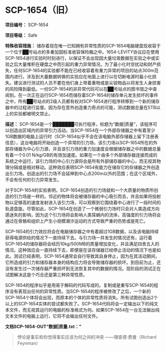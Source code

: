 # SCP-1654（旧）
                        

**项目编号：** SCP-1654

**项目等级：** Safe

**特殊收容措施：** 储存着现在唯一已知拥有异常性质的SCP-1654电脑硬盘现收容于一个位于██号站点的多重加固标准收容保险箱之中。1654-LEVITY协议应在使用SCP-1654进行实验时时刻进行，以保证不会出现因大量垃圾数据在实验之中或实验之后大量堆积在硬盘之中而引起的重力异常情况。为了最小化时空扰动和财产损失，任何SCP-1654的实验都不能在已经收容着有重力异常的项目的站点300m范围内进行。涉及到大量数据转换的实验应在地面上进行以在切断电源时最小化损失。建议进行测试的人员不要在他们身上带着重物或是尖锐物品以将发生人身损害的风险降到最低。一份SCP-1654的非异常代码可以在██号站点的图书馆之中查阅到。在一次正在运行SCP-1654而储存着SCP-1654的储存单元发生损坏的事件之中，所有██号站点的2级人员都有权对SCP-1654进行程序转移到一个新的储存器中的过程进行监督。因为存在意外创造重力奇点的可能，测试数据总量在5TB以上的实验都被明文禁止。

**描述：** SCP-1654是一个███████可执行程序，标题为“数据|质量”，该程序可以创造出区域内的异常引力活动。当SCP-1654在一个外部存储器之中有着至少1GB数据的电脑上运行时（SCP-1654似乎不会在该电脑外部存储器上留下注册表信息），这台电脑将开始创造一个异常的引力场，该引力场以SCP-1654所在的外部存储器为中心引力源，并且该引力场的重力加速度会根据储存器之中的数据总量有着一个0.01 N/kg/GB的有效加速度。如果在一个由多个外部储存器连接而成的系统之中运行，该引力场的中心引力源将会是所有外部储存器的中心，而无视其物理分隔或是相对移动。这种效应表明SCP-1654有能力在储存它的存储器之外创造出引力场。创造出的引力场不会延伸到中心点200m以外的范围；在这个区域外，不会有任何的引力异常发生。

对于SCP-1654的实验表明，SCP-1654创造的引力场就和一个大质量的物质所创造的引力场是一样的。邻近的物体将会被储存器的中心吸引而去，并且如果将投射物以足够高的速度发射进入该引力场，可以观察到它围绕着中心进行了一段时间的轨道盘旋。尽管如此，SCP-1654在创造了一个微弱引力场时只会对人类造成方向感迷失的影响，因为这个引力场将会影响人类耳蜗内的流体，高强度的引力场将会通过在骨骼和组织上产生小规模潮汐运动的方式导致严重的伤势或是死亡。

SCP-1654的引力效应将会在电脑储存器之中有着超过1GB数据，以及该电脑持续获得电源供给的情况下一直持续下去。与引力场一并发生的情况还有，运行着SCP-1654的储存器将会经历10kg/500MB的质量增加变化，并且满足四舍五入的情况。这种效应会一直持续下去，即便是在该存储器已经停止活动的情况下也是如此。测试已经表明，SCP-1654通常会自行导致其自身停止，因为在其活动期间，它所造成的引力和储存器本身的结构应力将会导致储存器的损坏。到目前为止，还没有发生过一次储存器严重损坏到无法恢复其中的数据的情况。现阶段的测试正在试图解决这是个巧合还是第三种异常性质。

SCP-1654的程序似乎是用易于解码的代码写成的。复制或是重写SCP-1654的程序没有表现出任何的异常性质。当SCP-1654的程序被修改了之后，一个新的SCP-1654个体将会出现，而原本的个体的异常性质将消失。所有试图创造出2个以上的SCP-1654实体的尝试都失败了。SCP-1654代码将会一定输出以下的纯文本文件，而无视其运行的电脑的标准格式为何。如果SCP-1654在一台无法输出纯文本文件的电脑上运行，它将不会输出任何文件。

**文档SCP-1654-OUT“数据|质量.txt：”** 


> 悖论是事实和你觉得事实应该为何之间的冲突
——理查德·费曼（Richard Feynman）
> 


                    